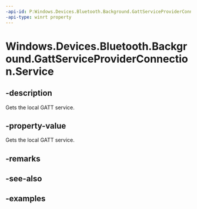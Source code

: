 ```yaml
---
-api-id: P:Windows.Devices.Bluetooth.Background.GattServiceProviderConnection.Service
-api-type: winrt property
---
```


<!-- Property syntax.
public GattLocalService Service { get; }
-->

# Windows.Devices.Bluetooth.Background.GattServiceProviderConnection.Service

## -description
Gets the local GATT service.

## -property-value
Gets the local GATT service.

## -remarks

## -see-also

## -examples

